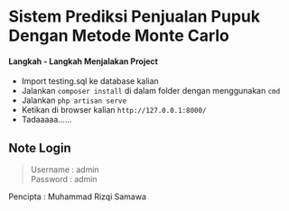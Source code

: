 # Sistem Prediksi Penjualan Pupuk Dengan Metode Monte Carlo

#### Langkah - Langkah Menjalakan Project

* Import testing.sql ke database kalian
* Jalankan `composer install` di dalam folder dengan menggunakan `cmd`
* Jalankan `php artisan serve`
* Ketikan di browser kalian `http://127.0.0.1:8000/`
* Tadaaaaa......

## Note Login
> Username : admin <br>
> Password : admin

Pencipta : Muhammad Rizqi Samawa

